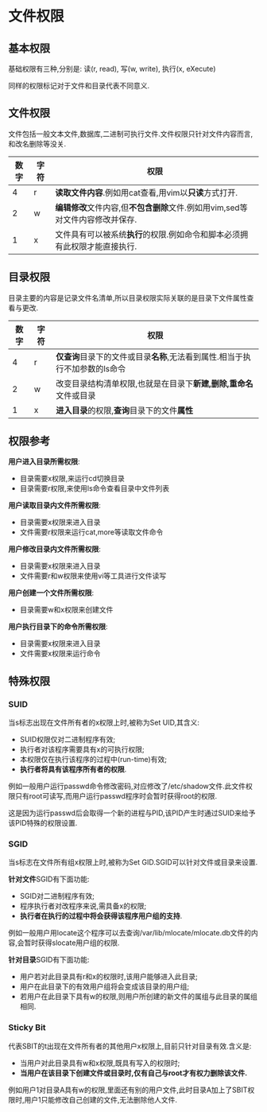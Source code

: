 # 文件权限

## 基本权限

基础权限有三种,分别是: 读(r, read), 写(w, write), 执行(x, eXecute)

同样的权限标记对于文件和目录代表不同意义.



## 文件权限

文件包括一般文本文件,数据库,二进制可执行文件.文件权限只针对文件内容而言,和改名删除等没关.

| 数字 | 字符 | 权限                                                         |
| ---- | ---- | ------------------------------------------------------------ |
| 4    | r    | **读取文件内容**.例如用cat查看,用vim以**只读**方式打开.      |
| 2    | w    | **编辑修改**文件内容,但**不包含删除**文件.例如用vim,sed等对文件内容修改并保存. |
| 1    | x    | 文件具有可以被系统**执行**的权限.例如命令和脚本必须拥有此权限才能直接执行. |



## 目录权限

目录主要的内容是记录文件名清单,所以目录权限实际关联的是目录下文件属性查看与更改.

| 数字 | 字符 | 权限                                                         |
| ---- | ---- | ------------------------------------------------------------ |
| 4    | r    | **仅查询**目录下的文件或目录**名称**,无法看到属性.相当于执行不加参数的ls命令 |
| 2    | w    | 改变目录结构清单权限,也就是在目录下**新建,删除,重命名**文件或目录 |
| 1    | x    | **进入目录**的权限,**查询**目录下的文件**属性**              |



## 权限参考

**用户进入目录所需权限**:

- 目录需要x权限,来运行cd切换目录
- 目录需要r权限,来使用ls命令查看目录中文件列表

**用户读取目录内文件所需权限**:

- 目录需要x权限来进入目录
- 文件需要r权限来运行cat,more等读取文件命令

**用户修改目录内文件所需权限**:

- 目录需要x权限来进入目录
- 文件需要r和w权限来使用vi等工具进行文件读写

**用户创建一个文件所需权限**:

- 目录需要w和x权限来创建文件

**用户执行目录下的命令所需权限**:

- 目录需要x权限来进入目录
- 文件需要x权限来运行命令



## 特殊权限

### SUID

当s标志出现在文件所有者的x权限上时,被称为Set UID,其含义:

- SUID权限仅对二进制程序有效;
- 执行者对该程序需要具有x的可执行权限;
- 本权限仅在执行该程序的过程中(run-time)有效;
- **执行者将具有该程序所有者的权限**.

例如一般用户运行passwd命令修改密码,对应修改了/etc/shadow文件.此文件权限只有root可读写,而用户运行passwd程序时会暂时获得root的权限.

这是因为运行passwd后会取得一个新的进程与PID,该PID产生时通过SUID来给予该PID特殊的权限设置.

### SGID

当s标志在文件所有组x权限上时,被称为Set GID.SGID可以针对文件或目录来设置.

**针对文件**SGID有下面功能:

- SGID对二进制程序有效;
- 程序执行者对改程序来说,需具备x的权限;
- **执行者在执行的过程中将会获得该程序用户组的支持**.

例如一般用户用locate这个程序可以去查询/var/lib/mlocate/mlocate.db文件的内容,会暂时获得slocate用户组的权限.

**针对目录**SGID有下面功能:

- 用户若对此目录具有r和x的权限时,该用户能够进入此目录;
- 用户在此目录下的有效用户组将会变成该目录的用户组;
- 若用户在此目录下具有w的权限,则用户所创建的新文件的属组与此目录的属组相同.

### Sticky Bit

代表SBIT的t出现在文件所有者的其他用户x权限上,目前只针对目录有效.含义是:

- 当用户对此目录具有w和x权限,既具有写入的权限时;
- **当用户在该目录下创建文件或目录时,仅有自己与root才有权力删除该文件.**

例如用户1对目录A具有w的权限,里面还有别的用户文件,此时目录A加上了SBIT权限时,用户1只能修改自己创建的文件,无法删除他人文件.